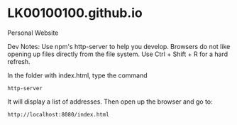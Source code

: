 # LK00100100.github.io
Personal Website

Dev Notes: Use npm's http-server to help you develop. Browsers do not like opening up files directly from the file system. Use Ctrl + Shift + R for a hard refresh.

In the folder with index.html, type the command
```
http-server
```
It will display a list of addresses.
Then open up the browser and go to:
```
http://localhost:8080/index.html
```
